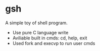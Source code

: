 # gsh

A simple toy of shell program.

- Use pure C language write
- Aviliable built in cmds: cd, help, exit
- Used fork and execvp to run user cmds
